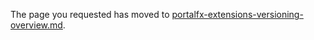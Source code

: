 
The page you requested has moved to [portalfx-extensions-versioning-overview.md](portalfx-extensions-versioning-overview.md). 
